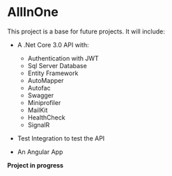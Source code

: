 ﻿# AllInOne

This project is a base for future projects. It will include:
- A .Net Core 3.0 API with:
	- Authentication with JWT
	- Sql Server Database
	- Entity Framework
	- AutoMapper
	- Autofac
	- Swagger
	- Miniprofiler
	- MailKit
	- HealthCheck
	- SignalR
	
- Test Integration to test the API

- An Angular App

**Project in progress**

